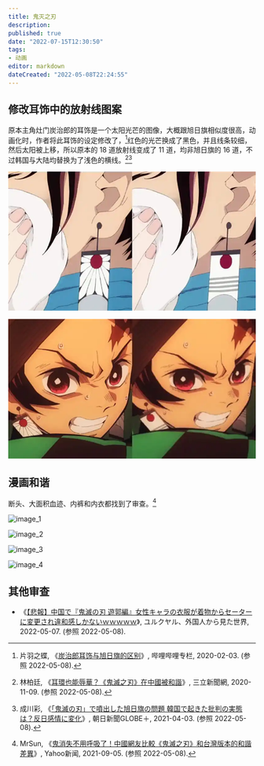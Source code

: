 ```yaml
---
title: 鬼灭之刃
description:
published: true
date: "2022-07-15T12:30:50"
tags:
- 动画
editor: markdown
dateCreated: "2022-05-08T22:24:55"
---
```


## 修改耳饰中的放射线图案

原本主角灶门炭治郎的耳饰是一个太阳光芒的图像，大概跟旭日旗相似度很高，动画化时，作者将此耳饰的设定修改了，[^cv4559110]红色的光芒换成了黑色，并且线条较细，然后太阳被上移，所以原本的 18 道放射线变成了 11 道，均非旭日旗的 16 道，不过韩国与大陆均替换为了浅色的横线。[^845419][^14323934]

[^cv4559110]: 片羽之蝶, 《[炭治郎耳饰与旭日旗的区别](https://archive.is/qqhby "http://www.bilibili.com/read/cv4559110")》, 哔哩哔哩专栏, 2020-02-03. (参照 2022-05-08).

[^845419]: 林柏廷, 《[耳環也能辱華？《鬼滅之刃》在中國被和諧](https://web.archive.org/web/20201120025559/https://www.setn.com/News.aspx?NewsID=845419)》, 三立新聞網, 2020-11-09. (参照 2022-05-08).

[^14323934]: 成川彩, 《[「鬼滅の刃」で噴出した旭日旗の問題 韓国で起きた批判の実態は？反日感情に変化](https://web.archive.org/web/20210509024405/https://globe.asahi.com/article/14323934)》, 朝日新聞GLOBE＋, 2021-04-03. (参照 2022-05-08).

![图1](/src/video/鬼灭之刃/2872134-PH.webp)

![图2](/src/video/鬼灭之刃/2872135-PH.webp)

## 漫画和谐

断头、大面积血迹、内裤和内衣都找到了审查。[^052]

[^052]: MrSun, 《[鬼消失不用呼吸了！中國網友比較《鬼滅之刃》和台灣版本的和諧差異](https://web.archive.org/web/20210906065904/https://tw.news.yahoo.com/demon-slayer-china-052335868.html)》, Yahoo新闻, 2021-09-05. (参照 2022-05-08).

![image_1](https://web.archive.org/web/20220508150407if_/https://s.yimg.com/ny/api/res/1.2/M7OvSQYRZMwWo7132I4oIA--/YXBwaWQ9aGlnaGxhbmRlcjt3PTk2MDtoPTU3NDtjZj13ZWJw/https://s.yimg.com/os/creatr-uploaded-images/2021-09/4c9da5d0-0e08-11ec-9ff7-967bb0416b78)

![image_2](https://web.archive.org/web/20220508150249if_/https://s.yimg.com/ny/api/res/1.2/P_hTzD7RDjkyLd2HEak.yw--/YXBwaWQ9aGlnaGxhbmRlcjt3PTk2MDtjZj13ZWJw/https://s.yimg.com/os/creatr-uploaded-images/2021-09/4cd09cb0-0e08-11ec-bf6f-c68b283dd28b)

![image_3](https://web.archive.org/web/20220508150244if_/https://s.yimg.com/ny/api/res/1.2/EN5XkAJasEhvAWBWJwYpcg--/YXBwaWQ9aGlnaGxhbmRlcjt3PTk2MDtjZj13ZWJw/https://s.yimg.com/os/creatr-uploaded-images/2021-09/4cd075a0-0e08-11ec-9dfb-9449129cc91c)

![image_4](https://web.archive.org/web/20220508150245if_/https://s.yimg.com/ny/api/res/1.2/Xg80VNArkl9zpwoy1OH9TA--/YXBwaWQ9aGlnaGxhbmRlcjt3PTk2MDtjZj13ZWJw/https://s.yimg.com/os/creatr-uploaded-images/2021-09/4cce04a0-0e08-11ec-9ff6-2377bc84b9e9)

## 其他审查

+   《[【悲報】中国で『鬼滅の刃 遊郭編』女性キャラの衣服が着物からセーターに変更され違和感しかないｗｗｗｗｗ](https://web.archive.org/web/20230522072016/http://yurukuyaru.com/archives/88154632.html)》, ユルクヤル、外国人から見た世界, 2022-05-07. (参照 2022-05-08).

